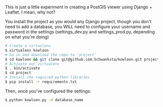 This is just a little experiment in creating a PostGIS viewer using Django + Leaflet. I mean, why not?

You install the project as you would any Django project, though you don't need
to add a database, you WILL need to configure your username and password in
the settings (settings_dev.py and settings_prod.py, depending on what you're doing)

```bash
# Create a virtualenv
$ virtualenv kowloon
# Go in and download the repo to 'project'
$ cd kowloon && git clone git@github.com:Schwanksta/kowloon.git project
# Activate our virtualenv
$ . bin/activate
$ cd project
# Install the required python libraries
$ pip install -r requirements.txt
```

Then, once you've configured the settings:

```bash
$ python kowloon.py -d database_name
```
